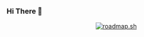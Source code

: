 
### Hi There 👋

<center>

  [![roadmap.sh](https://api.roadmap.sh/v1-badge/wide/658a249d54b5771051404452?variant=dark)](https://roadmap.sh)
  
</center>
